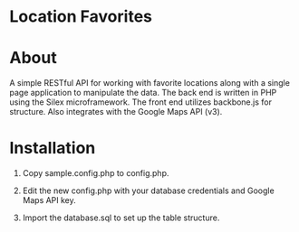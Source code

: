 Location Favorites
==================

About
=====
A simple RESTful API for working with favorite locations along with a single
page application to manipulate the data. The back end is written in PHP using
the Silex microframework.  The front end utilizes backbone.js for structure.
Also integrates with the Google Maps API (v3).

Installation
============
1) Copy sample.config.php to config.php.

2) Edit the new config.php with your database credentials and Google Maps API
key.

3) Import the database.sql to set up the table structure.